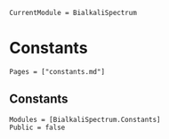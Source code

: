 ```@meta
CurrentModule = BialkaliSpectrum
```

# Constants

```@index
Pages = ["constants.md"]
```

## Constants

```@autodocs
Modules = [BialkaliSpectrum.Constants]
Public = false
```